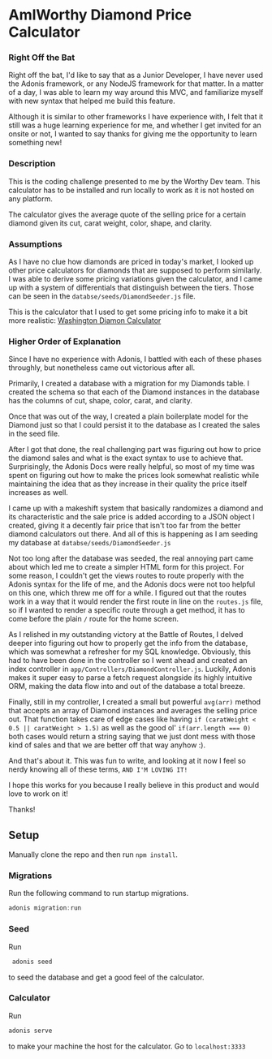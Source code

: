 # AmIWorthy Diamond Price Calculator

### Right Off the Bat

Right off the bat, I'd like to say that as a Junior Developer, I have never used the Adonis framework, or any NodeJS framework for that matter. In a matter of a day, I was able to learn my way around this MVC, and familiarize myself with new syntax that helped me build this feature.

 Although it is similar to other frameworks I have experience with, I felt that it still was a huge learning experience for me, and whether I get invited for an onsite or not, I wanted to say thanks for giving me the opportunity to learn something new!

### Description

This is the coding challenge presented to me by the Worthy Dev team.
This calculator has to be installed and run locally to work as it is not hosted on any platform.

The calculator gives the average quote of the selling price for a certain diamond given its cut, 
carat weight, color, shape, and clarity. 

### Assumptions

As I have no clue how diamonds are priced in today's market, I looked up other price calculators for diamonds
that are supposed to perform similarly. I was able to derive some pricing variations given the calculator, and I came up with a system of differentials that distinguish between the tiers. Those can be seen in the ``databse/seeds/DiamondSeeder.js`` file. 

This is the calculator that I used to get some pricing info to make it a bit more realistic:
[Washington Diamon Calculator](https://www.washingtondiamond.com/pages/diamond-price-calculator)

### Higher Order of Explanation

Since I have no experience with Adonis, I battled with each of these phases throughly, but nonetheless came out victorious after all.

Primarily, I created a database with a migration for my Diamonds table. I created the schema so that each of the Diamond instances in the database has the columns of cut, shape, color, carat, and clarity. 

Once that was out of the way, I created a plain boilerplate model for the Diamond just so that I could persist it to the database as I created the sales in the seed file. 

After I got that done, the real challenging part was figuring out how to price the diamond sales and what is the exact syntax to use to achieve that. Surprisingly, the Adonis Docs were really helpful, so most of my time was spent on figuring out how to make the prices look somewhat realistic while maintaining the idea that as they increase in their quality the price itself increases as well. 

I came up with a makeshift system that basically randomizes a diamond and its characteristic and the sale price is added according to a JSON object I created, giving it a decently fair price that isn't too far from the better diamond calculators out there. And all of this is happening as I am seeding my database at ```databse/seeds/DiamondSeeder.js```

 Not too long after the database was seeded, the real annoying part came about which led me to create a simpler HTML form for this project. For some reason, I couldn't get the views routes to route properly with the Adonis syntax for the life of me, and the Adonis docs were not too helpful on this one, which threw me off for a while. I figured out that the routes work in a way that it would render the first route in line on the `routes.js` file, so if I wanted to render a specific route through a get method, it has to come before the plain `/` route for the home screen. 

As I relished in my outstanding victory at the Battle of Routes, I delved deeper into figuring out how to properly get the info from the database, which was somewhat a refresher for my SQL knowledge. Obviously, this had to have been done in the controller so I went ahead and created an index controller in ```app/Controllers/DiamondController.js```. Luckily, Adonis makes it super easy to parse a fetch request alongside its highly intuitive ORM, making the data flow into and out of the database a total breeze. 

Finally, still in my controller, I created a small but powerful `avg(arr)` method that accepts an array of Diamond instances and averages the selling price out. That function takes care of edge cases like having `if (caratWeight < 0.5 || caratWeight > 1.5)` as well as the good ol' `if(arr.length === 0)` both cases would return a string saying that we just dont mess with those kind of sales and that we are better off that way anyhow :).

And that's about it. This was fun to write, and looking at it now I feel so nerdy knowing all of these terms, `AND I'M LOVING IT!`

I hope this works for you because I really believe in this product and would love to work on it!

Thanks!

## Setup

Manually clone the repo and then run `npm install`.


### Migrations

Run the following command to run startup migrations.

```js
adonis migration:run
```

### Seed 

Run 
```js
 adonis seed 
 ``` 
 to seed the database and get a good feel of the calculator.

### Calculator

Run 
```js
adonis serve
``` 
to make your machine the host for the calculator.
Go to ```localhost:3333```

